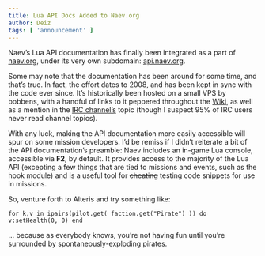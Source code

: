 ```yaml
---
title: Lua API Docs Added to Naev.org
author: Deiz
tags: [ 'announcement' ]
---
```


Naev’s Lua API documentation has finally been integrated as a part of [naev.org](https://naev.org), under its very own subdomain: [api.naev.org](https://naev.org/api/).

Some may note that the documentation has been around for some time, and that’s true. In fact, the effort dates to 2008, and has been kept in sync with the code ever since. It’s historically been hosted on a small VPS by bobbens, with a handful of links to it peppered throughout the [Wiki](https://github.com/naev/naev/wiki), as well as a mention in the [IRC channel’s](https://webchat.freenode.net/?channels=naev) topic (though I suspect 95% of IRC users never read channel topics).

With any luck, making the API documentation more easily accessible will spur on some mission developers. I’d be remiss if I didn’t reiterate a bit of the API documentation’s preamble: Naev includes an in-game Lua console, accessible via **F2**, by default. It provides access to the majority of the Lua API (excepting a few things that are tied to missions and events, such as the hook module) and is a useful tool for ~~cheating~~ testing code snippets for use in missions.

So, venture forth to Alteris and try something like:

`for k,v in ipairs(pilot.get( faction.get("Pirate") )) do v:setHealth(0, 0) end`

… because as everybody knows, you’re not having fun until you’re surrounded by spontaneously-exploding pirates.
